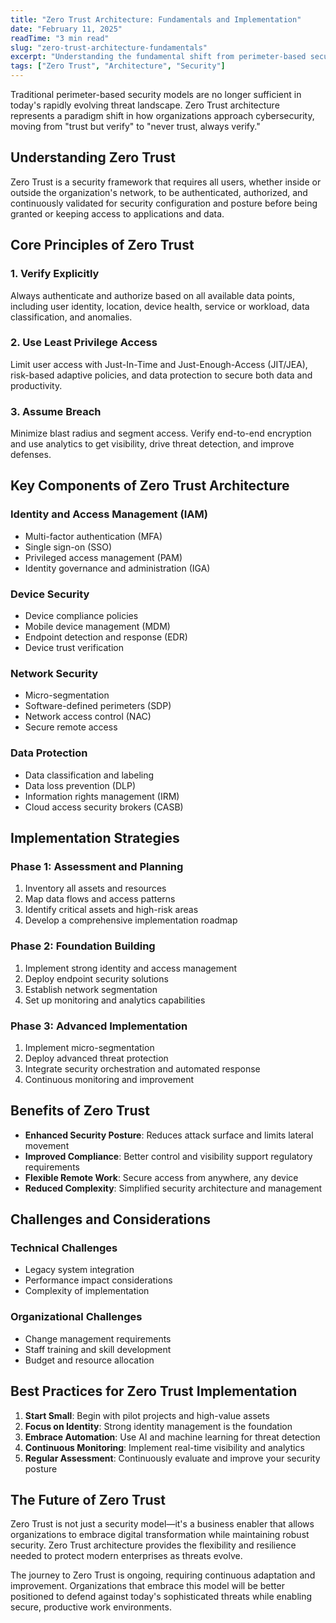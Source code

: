 ```yaml
---
title: "Zero Trust Architecture: Fundamentals and Implementation"
date: "February 11, 2025"
readTime: "3 min read"
slug: "zero-trust-architecture-fundamentals"
excerpt: "Understanding the fundamental shift from perimeter-based security to Zero Trust architecture."
tags: ["Zero Trust", "Architecture", "Security"]
---
```


Traditional perimeter-based security models are no longer sufficient in today's rapidly evolving threat landscape. Zero Trust architecture represents a paradigm shift in how organizations approach cybersecurity, moving from "trust but verify" to "never trust, always verify."

## Understanding Zero Trust

Zero Trust is a security framework that requires all users, whether inside or outside the organization's network, to be authenticated, authorized, and continuously validated for security configuration and posture before being granted or keeping access to applications and data.

## Core Principles of Zero Trust

### 1. Verify Explicitly

Always authenticate and authorize based on all available data points, including user identity, location, device health, service or workload, data classification, and anomalies.

### 2. Use Least Privilege Access

Limit user access with Just-In-Time and Just-Enough-Access (JIT/JEA), risk-based adaptive policies, and data protection to secure both data and productivity.

### 3. Assume Breach

Minimize blast radius and segment access. Verify end-to-end encryption and use analytics to get visibility, drive threat detection, and improve defenses.

## Key Components of Zero Trust Architecture

### Identity and Access Management (IAM)

- Multi-factor authentication (MFA)
- Single sign-on (SSO)
- Privileged access management (PAM)
- Identity governance and administration (IGA)

### Device Security

- Device compliance policies
- Mobile device management (MDM)
- Endpoint detection and response (EDR)
- Device trust verification

### Network Security

- Micro-segmentation
- Software-defined perimeters (SDP)
- Network access control (NAC)
- Secure remote access

### Data Protection

- Data classification and labeling
- Data loss prevention (DLP)
- Information rights management (IRM)
- Cloud access security brokers (CASB)

## Implementation Strategies

### Phase 1: Assessment and Planning

1. Inventory all assets and resources
2. Map data flows and access patterns
3. Identify critical assets and high-risk areas
4. Develop a comprehensive implementation roadmap

### Phase 2: Foundation Building

1. Implement strong identity and access management
2. Deploy endpoint security solutions
3. Establish network segmentation
4. Set up monitoring and analytics capabilities

### Phase 3: Advanced Implementation

1. Implement micro-segmentation
2. Deploy advanced threat protection
3. Integrate security orchestration and automated response
4. Continuous monitoring and improvement

## Benefits of Zero Trust

- **Enhanced Security Posture**: Reduces attack surface and limits lateral movement
- **Improved Compliance**: Better control and visibility support regulatory requirements
- **Flexible Remote Work**: Secure access from anywhere, any device
- **Reduced Complexity**: Simplified security architecture and management

## Challenges and Considerations

### Technical Challenges

- Legacy system integration
- Performance impact considerations
- Complexity of implementation

### Organizational Challenges

- Change management requirements
- Staff training and skill development
- Budget and resource allocation

## Best Practices for Zero Trust Implementation

1. **Start Small**: Begin with pilot projects and high-value assets
2. **Focus on Identity**: Strong identity management is the foundation
3. **Embrace Automation**: Use AI and machine learning for threat detection
4. **Continuous Monitoring**: Implement real-time visibility and analytics
5. **Regular Assessment**: Continuously evaluate and improve your security posture

## The Future of Zero Trust

Zero Trust is not just a security model—it's a business enabler that allows organizations to embrace digital transformation while maintaining robust security. Zero Trust architecture provides the flexibility and resilience needed to protect modern enterprises as threats evolve.

The journey to Zero Trust is ongoing, requiring continuous adaptation and improvement. Organizations that embrace this model will be better positioned to defend against today's sophisticated threats while enabling secure, productive work environments.